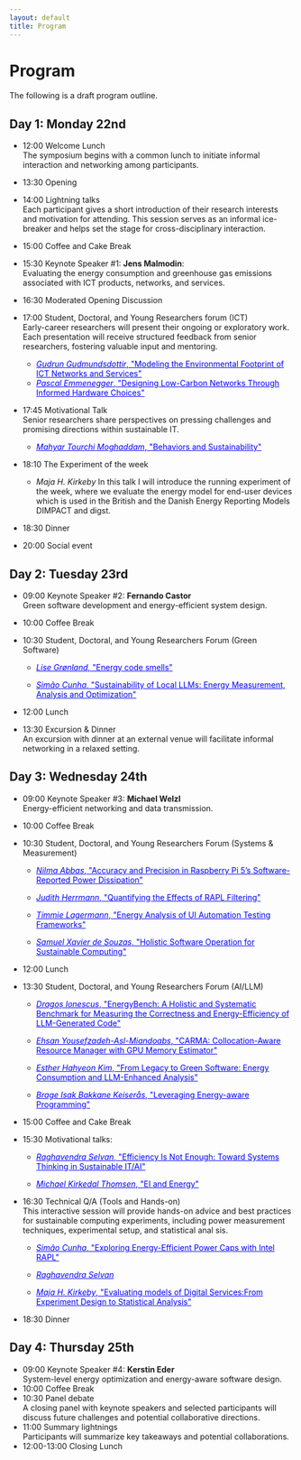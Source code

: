 ```yaml
---
layout: default
title: Program
---
```


# Program

<p>
The following is a draft program outline.
</p>

## Day 1: Monday 22nd

  * 12:00 Welcome Lunch<br>
    The symposium begins with a common lunch to initiate informal interaction and networking among participants.
  * 13:30 Opening
  * 14:00 Lightning talks<br>
    Each participant gives a short introduction of their research interests and motivation for attending. This session serves as an informal ice-breaker and helps set the stage for cross-disciplinary interaction.
  * 15:00 Coffee and Cake Break
  * 15:30 Keynote Speaker #1: **Jens Malmodin**:<br>
    Evaluating the energy consumption and greenhouse gas emissions associated with ICT products, networks, and services. <br>
  * 16:30 Moderated Opening Discussion
  * 17:00 Student, Doctoral, and Young Researchers forum (ICT)<br>
  Early-career researchers will present their ongoing or exploratory work. Each presentation will receive structured feedback from senior researchers, fostering valuable input and mentoring.<br>
	* <span href="#" onmouseover="this.style.cursor='pointer';" onclick="toggleNext(this);" style="text-decoration: underline;color: blue;">*Gudrun Gudmundsdottir*, "Modeling the Environmental Footprint of ICT Networks and Services"</span><span style="display: none;"><br>
  	The purpose of the PhD project is to develop a scientifically valid and transparent absolute environmental sustainability assessment (AESA) model for ICT systems, aiming at laying ground for achieving absolute sustainability of ICT services. The project starts with looking at the life cycle impact and emissions of telecommunication network infrastructure (fixed and mobile), based on measured data in Sweden and Denmark through industry partnerships. By the end of year 2025 a first draft of a system model for user emissions of data transmission will be developed. State-of-the-art is embedded in the system model as well as considerations on the automation of calculations and communication/transfer of emissions between industry partners. <br>	
  	</span>

	* <span href="#" onmouseover="this.style.cursor='pointer';" onclick="toggleNext(this);" style="text-decoration: underline;color: blue;">*Pascal Emmenegger*, "Designing Low-Carbon Networks Through Informed Hardware Choices"</span><span style="display: none;"><br>
	I study how hardware changes affect a network’s carbon footprint. While most studies estimate the current footprint (attributional assessment), I use consequential assessments to evaluate how today’s actions influence future emissions. With Romain Jacob (ETH Zurich), I model how adding, replacing, or removing hardware alters energy use and carbon emissions over time. The results guide operators toward lower-carbon network designs. At SUITS, I aim to refine this approach by collaborating with experts in green communications and sustainable infrastructure.  </span> 

  * 17:45 Motivational Talk <br>
  Senior researchers share perspectives on pressing challenges and promising directions within sustainable IT. <br>
  
	* <span href="#" onmouseover="this.style.cursor='pointer';" onclick="toggleNext(this);" style="text-decoration: underline;color: blue;">*Mahyar Tourchi Moghaddam*, "Behaviors and Sustainability"</span><span style="display: none;"><br>
		This talk shows how human-centered and adaptive design can make IT systems more sustainable. Through case studies in crowd management and human-robot collaboration, we explore the Internet of Behaviors, multidimensional sustainability, and energy-efficient offloading over edge and cloud.
	<br></span>
	
  * 18:10 The Experiment of the week<br>
    * *Maja H. Kirkeby* In this talk I will introduce the running experiment of the week, where we evaluate the energy model for end-user devices which is used in the British and the Danish Energy Reporting Models DIMPACT and digst.
  * 18:30 Dinner
  * 20:00 Social event

## Day 2: Tuesday 23rd

  * 09:00 Keynote Speaker #2: **Fernando Castor**<br>
    Green software development and energy-efficient system design.
  * 10:00 Coffee Break
  * 10:30 Student, Doctoral, and Young Researchers Forum (Green Software) <br>
  
    * <span href="#" onmouseover="this.style.cursor='pointer';" onclick="toggleNext(this);" style="text-decoration: underline;color: blue;">*Lise Grønland*, "Energy code smells"</span><span style="display: none;"><br>	As software systems grow in complexity and scale, energy consumption increases, and the importance of code smells grows. I will research which code smells lead to increased energy consumption. These code smells are referred to as energy code smells and contribute to energy debt. I will be addressing this problem by conducting experiments on code smells and measuring the energy consumption.  I will use both hardware- and software-based measurement tools, applied on open-source repositories using Python or Java. My aim is to compare repositories and commits, with and without energy smells.  The goal is to create a static tool that identifies and suggests energy efficient alternatives to developers.<br></span>

	* <span href="#" onmouseover="this.style.cursor='pointer';" onclick="toggleNext(this);" style="text-decoration: underline;color: blue;">*Simão Cunha*, "Sustainability of Local LLMs: Energy Measurement, Analysis and Optimization" </span><span style="display: none;"><br>	I'm a PhD student at the University of Minho, Portugal, working on a thesis on sustainability of local large language models. My research interests include LLMs, machine learning, and green software. My recent work includes a paper published at SLE'24 on applying CPU power caps to reduce energy consumption across programming languages while preserving performance. As a teaching assistant, I teach software development courses integrating Green Software principles and promoting sustainable coding. At SUITS, I aim to engage with fellow researchers, exchange ideas, collaborate on advancing sustainable, energy-efficient IT systems with real-world impact, and improve my skills to strengthen my PhD research.<br></span>

  * 12:00 Lunch
  * 13:30 Excursion & Dinner<br>
    An excursion with dinner at an external venue will facilitate informal networking in a relaxed setting.

## Day 3: Wednesday 24th
 
  * 09:00 Keynote Speaker #3: **Michael Welzl**<br>
    Energy-efficient networking and data transmission.
  * 10:00 Coffee Break
  * 10:30 Student, Doctoral, and Young Researchers Forum (Systems & Measurement) <br>
  
    * <span href="#" onmouseover="this.style.cursor='pointer';" onclick="toggleNext(this);" style="text-decoration: underline;color: blue;">*Nilma Abbas*, "Accuracy and Precision in Raspberry Pi 5’s Software-Reported Power Dissipation"</span><span style="display: none;"><br> This study presents initial work on evaluating the precision and accuracy of power dissipation reported by the Raspberry Pi 5. These values, originating from the on-board power management IC, capture selected internal rails but exclude 5 V input loads (e.g., USB peripherals). Reliable software-based measurement is critical for reproducible energy studies in sustainable computing, particularly for web systems requiring cross-platform comparability. In this initial study we focus on controlled CPU workloads, where device-reported values are compared against external reference measurements. The results provide an important step toward validating the Raspberry Pi 5 as a platform for software-based power measurement and assessing its suitability for sustainability research and education. <br></span>

    * <span href="#" onmouseover="this.style.cursor='pointer';" onclick="toggleNext(this);" style="text-decoration: underline;color: blue;">*Judith Herrmann*, "Quantifying the Effects of RAPL Filtering" </span><span style="display: none;"><br> RAPL filtering (RAPL: Running Average Power Limit), as a counter measure to the PLATYPUS attacks, introduces noise into the believed-to-be-precise measured values on Intel platforms. In this work, we want to understand, how this artificially introduced noise impacts energy measurements. We have found, that for short code paths or snippets up to one second, the consumed energy between a filtered and unfiltered measurement can differ up to 20%. For visualizing this, we built a tool showing the gap allowing everyone to see the adverse effects on their own machine. Additionally we looked into the introduced noise to quantify and understand it better. With the help of statistical signal processing we were able to categorize the noise as Brownian noise. <br></span>

    * <span href="#" onmouseover="this.style.cursor='pointer';" onclick="toggleNext(this);" style="text-decoration: underline;color: blue;">*Timmie Lagermann*, "Energy Analysis of UI Automation Testing Frameworks"</span><span style="display: none;"><br> We evaluate per-action energy use across four web UI automation frameworks (Selenium, Puppeteer, Playwright, Nightwatch). Because frameworks implement actions differently, their overhead can bias energy measurements; measuring at the action level under controlled conditions provides a fair basis for comparison. In a client–server environment with external power metering, we study eight common actions—refresh; left/right/double click; checkbox; drag-and-drop; text input; scroll. Results show that per-action energy differs across frameworks and actions; we quantify these effects and analyze their implications for cross-framework comparability. <br></span>

    * <span href="#" onmouseover="this.style.cursor='pointer';" onclick="toggleNext(this);" style="text-decoration: underline;color: blue;">*Samuel Xavier de Souzas*, "Holistic Software Operation for Sustainable Computing"</span><span style="display: none;"><br> The growing complexity of multicore and heterogeneous hardware has created an exponentially large software configuration space. Portable code often results in non-specialized software that requires runtime optimization for energy efficiency. Our research addresses this with a holistic approach to energy-aware software operation. We use a low-overhead combination of offline/online modeling, integrated with the OS and phase-aware techniques, to dynamically optimize configurations like thread count and NUMA mapping. This enables user-centric tools that guide applications to quasi-optimal energy points, achieving results close to an oracle solution and orders of magnitude better than worst-case scenarios. Our work contributes to energy-efficient scalable computing infrastructures. <br></span>
 
  * 12:00 Lunch
  * 13:30 Student, Doctoral, and Young Researchers Forum (AI/LLM)<br>  
  
    * <span href="#" onmouseover="this.style.cursor='pointer';" onclick="toggleNext(this);" style="text-decoration: underline;color: blue;">*Dragoș Ionescus*, "EnergyBench: A Holistic and Systematic Benchmark for Measuring the Correctness and Energy-Efficiency of LLM-Generated Code"</span><span style="display: none;"><br>	The increasing use of Large Language Models (LLMs) for automated software development creates a paradox: while LLM-generated code can boost energy-efficiency across industries through digital transformation, their often unsupervised usage in software development has the unintended effect of generating energy-inefficient code when trading for functional correctness. This work introduces a benchmarking framework to systematically assess when and how LLMs generate energy-efficient code. Results reveal that prompt engineering can enhance code efficiency by up to 91.9% for some LLMs, but often reduces code accuracy. To address complex trade-offs and gaps, we advocate community-driven, crowdsourced benchmarking via an online platform to enable more comprehensive, empirical testing.<br></span>

    * <span href="#" onmouseover="this.style.cursor='pointer';" onclick="toggleNext(this);" style="text-decoration: underline;color: blue;">*Ehsan Yousefzadeh-Asl-Miandoabs*, "CARMA: Collocation-Aware Resource Manager with GPU Memory Estimator"</span><span style="display: none;"><br>	Deep learning (DL) training tasks often underutilize GPUs due to lack of fine-grained sharing and collocation-unaware scheduling, causing out-of-memory (OOM) failures and inefficiency. My research addresses this by designing CARMA, a resource management system that enables safe, interference-aware GPU collocation. It integrates GPUMemNet, a predictive model for estimating peak GPU memory usage, allowing informed mapping and crash recovery. This work enhances GPU utilization, reduces energy use and training time, and contributes toward sustainable and efficient DL infrastructure for shared GPU clusters.<br></span>

    * <span href="#" onmouseover="this.style.cursor='pointer';" onclick="toggleNext(this);" style="text-decoration: underline;color: blue;">*Esther Hahyeon Kim*, "From Legacy to Green Software: Energy Consumption and LLM-Enhanced Analysis"</span><span style="display: none;"><br> This study examines the energy consumption characteristics of legacy and modernized IT systems through a real-world case provided by an industrial partner, thereby contributing to research on green software. The case study evaluates an ASP.NET Web Forms–based legacy application and a system migrated to ASP.NET Core API with Angular under identical workload conditions. Furthermore, beyond mere measurement, the study explores the potential of Large Language Models (LLMs) to automate energy data analysis and to support decision-making in modernization strategies, thereby demonstrating how intelligent tools can advance sustainable software engineering.<br></span>

    * <span href="#" onmouseover="this.style.cursor='pointer';" onclick="toggleNext(this);" style="text-decoration: underline;color: blue;">*Brage Isak Bakkane Keiserås*, "Leveraging Energy-aware Programming"</span><span style="display: none;"><br> My research focuses on energy-efficient computing, with a particular interest in algorithms.  I am currently investigating whether GCC has become more energy-efficient throughout its evolution. This is to see if the principle of ""Compiler Optimizations Should Pay for Themselves"" holds in terms of energy, and to provide the groundwork for determining which types of compiler optimizations produce the most energy-efficient programs. Following that, I am aiming to do a similar analysis of which types of algorithms are the most energy-efficient. Overall, the goal of my research is to determine what the most energy-efficient programs are, and to create a simple yet impactful abstract model for the energy-consumption of algorithms.<br></span>

  * 15:00 Coffee and Cake Break
  * 15:30 Motivational talks:<br>

    * <span href="#" onmouseover="this.style.cursor='pointer';" onclick="toggleNext(this);" style="text-decoration: underline;color: blue;">*Raghavendra Selvan*, "Efficiency Is Not Enough: Toward Systems Thinking in Sustainable IT/AI" </span><span style="display: none;"><br> In this talk, I will point out why the pursuit of efficiency improvements is a necessary but not a sufficient condition when discussing sustainable IT/AI. I will point out rebound effects and how systems thinking can help advance sustainability.<br></span>

    * <span href="#" onmouseover="this.style.cursor='pointer';" onclick="toggleNext(this);" style="text-decoration: underline;color: blue;">*Michael Kirkedal Thomsen*, "EI and Energy"</span><span style="display: none;"><br> In this talk we will investigate the relation between EI and energy. What is the fundamental relation and influence does it have when we take EI to the limits?<br></span>
 
  * 16:30 Technical Q/A (Tools and Hands-on) <br>
    This interactive session will provide hands-on advice and best practices for sustainable computing experiments, including power measurement techniques, experimental setup, and statistical anal
    sis.<br>
 
    * <span href="#" onmouseover="this.style.cursor='pointer';" onclick="toggleNext(this);" style="text-decoration: underline;color: blue;">*Simão Cunha*,
    "Exploring Energy-Efficient Power Caps with Intel RAPL" </span><span style="display: none;"><br>
    This session introduces practical techniques for measuring and optimizing software energy consumption using Intel RAPL. 
	We will start with a short presentation explaining how the RAPL-based tool works, followed by a live demonstration to explore the framework's features. Then, you will complete a small exercise measuring the energy consumption (and other metrics) of a Fibonacci function in a programming language of your choice. Finally, we will collaboratively build a dataset with all participants' measurements in a shared Google Sheets file.</span>
   
    * <span href="#" onmouseover="this.style.cursor='pointer';" onclick="toggleNext(this);" style="text-decoration: underline;color: blue;">*Raghavendra Selvan*</span><span style="display: none;"> <br>
    "Carbontracker for Endpoint Devices: Measuring Energy and Carbon Emissions"<br>
    Measuring the energy consumption and carbon emissions of IT infrastructure is challenging, and more so, when tackling it across the lifecycle. In this demo, we will use Carbontracker to measure the environmental impact of endpoint devices, and discuss the limitations and challenges in expanding this to the entire lifecycle of IT infrastructure using AI models as a use-case.</span>
   
    * <span href="#" onmouseover="this.style.cursor='pointer';" onclick="toggleNext(this);" style="text-decoration: underline;color: blue;">*Maja H. Kirkeby*, "Evaluating models of Digital Services:From Experiment Design to Statistical Analysis" </span><span style="display: none;"><br>
    This hands-on session introduces participants to the design and execution of experiments for measuring the energy use of end-user devices, with a focus on web browsing workloads. Using external power meters, we will walk through how to set up reproducible tests, control for confounding factors (e.g., device generation, display brightness, workload type), and collect usable datasets. The session also covers essential statistical techniques for analyzing measurement variability, comparing results across devices, and evaluating existing energy models against empirical data.</span>
  * 18:30 Dinner

## Day 4: Thursday 25th

  * 09:00 Keynote Speaker #4: **Kerstin Eder**<br>
    System-level energy optimization and energy-aware software design.
  * 10:00 Coffee Break
  * 10:30 Panel debate<br>
    A closing panel with keynote speakers and selected participants will discuss future challenges and potential collaborative directions.
  * 11:00 Summary lightnings<br>
    Participants will summarize key takeaways and potential collaborations.
  * 12:00-13:00 Closing Lunch



